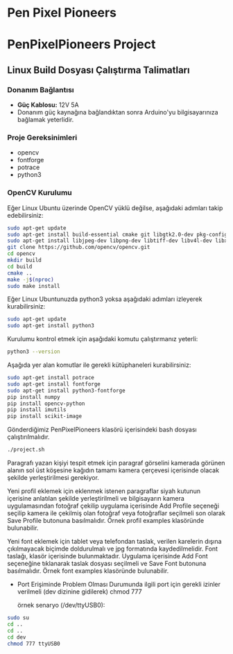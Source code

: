 # Pen Pixel Pioneers

# PenPixelPioneers Project

## Linux Build Dosyası Çalıştırma Talimatları

### Donanım Bağlantısı

- **Güç Kablosu:** 12V 5A
- Donanım güç kaynağına bağlandıktan sonra Arduino'yu bilgisayarınıza bağlamak yeterlidir.

### Proje Gereksinimleri

- opencv
- fontforge
- potrace
- python3

### OpenCV Kurulumu

Eğer Linux Ubuntu üzerinde OpenCV yüklü değilse, aşağıdaki adımları takip edebilirsiniz:

```bash
sudo apt-get update
sudo apt-get install build-essential cmake git libgtk2.0-dev pkg-config libavcodec-dev libavformat-dev libswscale-dev
sudo apt-get install libjpeg-dev libpng-dev libtiff-dev libv4l-dev libxvidcore-dev libx264-dev libatlas-base-dev gfortran
git clone https://github.com/opencv/opencv.git
cd opencv
mkdir build
cd build
cmake ..
make -j$(nproc)
sudo make install
```
Eğer Linux Ubuntunuzda python3 yoksa aşağıdaki adımları izleyerek kurabilirsiniz:

```bash
sudo apt-get update
sudo apt-get install python3
```
Kurulumu kontrol etmek için aşağıdaki komutu çalıştırmanız yeterli:
```bash
python3 --version
```

Aşağıda yer alan komutlar ile gerekli kütüphaneleri kurabilirsiniz:

```bash
sudo apt-get install potrace
sudo apt-get install fontforge
sudo apt-get install python3-fontforge
pip install numpy
pip install opencv-python
pip install imutils
pip install scikit-image
```

Gönderdiğimiz PenPixelPioneers klasörü içerisindeki bash dosyası çalıştırılmalıdır.

```bash
./project.sh
```

Paragrafı yazan kişiyi tespit etmek için paragraf görselini kamerada görünen alanın sol üst köşesine kağıdın tamamı kamera çerçevesi içerisinde olacak şekilde yerleştirilmesi gerekiyor.

Yeni profil eklemek için eklenmek istenen paragraflar siyah kutunun içerisine anlatılan şekilde yerleştirilmeli ve bilgisayarın kamera uygulamasından fotoğraf çekilip uygulama içerisinde Add Profile seçeneği seçilip kamera ile çekilmiş olan fotoğraf veya fotoğraflar seçilmeli son olarak Save Profile butonuna basılmalıdır. Örnek profil examples klasöründe bulunabilir. 

Yeni font eklemek için tablet veya telefondan taslak, verilen karelerin dışına çıkılmayacak biçimde doldurulmalı ve jpg formatında kaydedilmelidir. Font taslağı, klasör içerisinde bulunmaktadır. Uygulama içerisinde Add Font seçeneğine tıklanarak taslak dosyası seçilmeli ve Save Font butonuna basılmalıdır. Örnek font examples klasöründe bulunabilir. 


- Port Erişiminde Problem Olması Durumunda ilgili port için gerekli izinler verilmeli (dev dizinine gidilerek)
	chmod 777 <port>

	örnek senaryo (/dev/ttyUSB0):
```bash
sudo su
cd .. 
cd ..
cd dev
chmod 777 ttyUSB0
```
